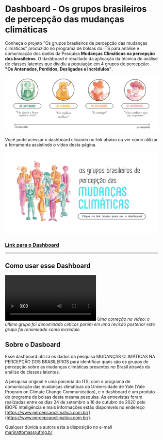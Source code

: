 # Dashboard -  Os grupos brasileiros de percepção das mudanças climáticas

Conheça o projeto "Os grupos brasileiros de percepção das mudanças climáticas" produzido no programa de bolsas do ITS para analise e comunicação dos dados da Pesquisa **Mudanças Climáticas na percepção dos brasileiros**. O dashboard é resultado da aplicação da técnica de análise de classes latentes que dividiu a população em 4 grupos de percepção: **"Os Antenados, Perdidos, Desligados e Incrédulos"**.

![Imagem contendo quatro circulos, cada um ilustrando um dos grupos Antenados, Perdidos, Desligados e Incrédulos, abaixo uma linha mostra que os grupos vão dos mais preocupados, os Antenados, aos menos preocupados, os incrédulos](/assets/grupos_page.png)

Você pode acessar o dashboard clicando no link abaixo ou ver como utilizar a ferramenta assistindo o video desta página.

![Imagem ilustrando os publicos brasileiros contendo pessoas dos grupos Antenados, Perdidos, Desligados e Incrédulos misturados formando um grupo colorido com o texto " Os grupos brasileiros de percepção das mudanças climáticas" e abaixo um texto menor escrito clique no link abaixo para ver o Dashboard](/assets/home5.png)

### [Link para o Dashboard](http://percepcao-brasil-mudclima.herokuapp.com/)

* * *

##  Como usar esse Dashboard



<video src="https://user-images.githubusercontent.com/19768592/135179150-e066f65a-4fb0-4d57-a9b0-09f1e0173d7b.mp4" controls="controls" style="max-width: 730px;">  </video>
*Uma correção no vídeo: o último grupo foi denominado céticos porém em uma revisão posterior este grupo foi renomeado como incrédulo*

## Sobre o Dasboard

Esse dashboard utiliza os dados da pesquisa MUDANÇAS CLIMÁTICAS NA PERCEPÇÃO DOS BRASILEIROS para identificar quais são os grupos de percepção sobre as mudanças climáticas presentes no Brasil através da análise de classes latentes.

A pesquisa original é uma parceria do ITS, com o programa de comunicação das mudanças climáticas da Universidade de Yale (Yale Program on Climate Change Communication), e o dashboard é um produto do programa de bolsas desta mesma pesquisa. As entrevistas foram realizadas entre os dias 24 de setembro a 16 de outubro de 2020 pelo IBOPE Inteligência e mais informações estão disponíveis no endereço [https://www.percepcaoclimatica.com.br/](https://www.percepcaoclimatica.com.br/).

Qualquer dúvida a autora esta a disposição no e-mail marinattomas@ufmg.br
